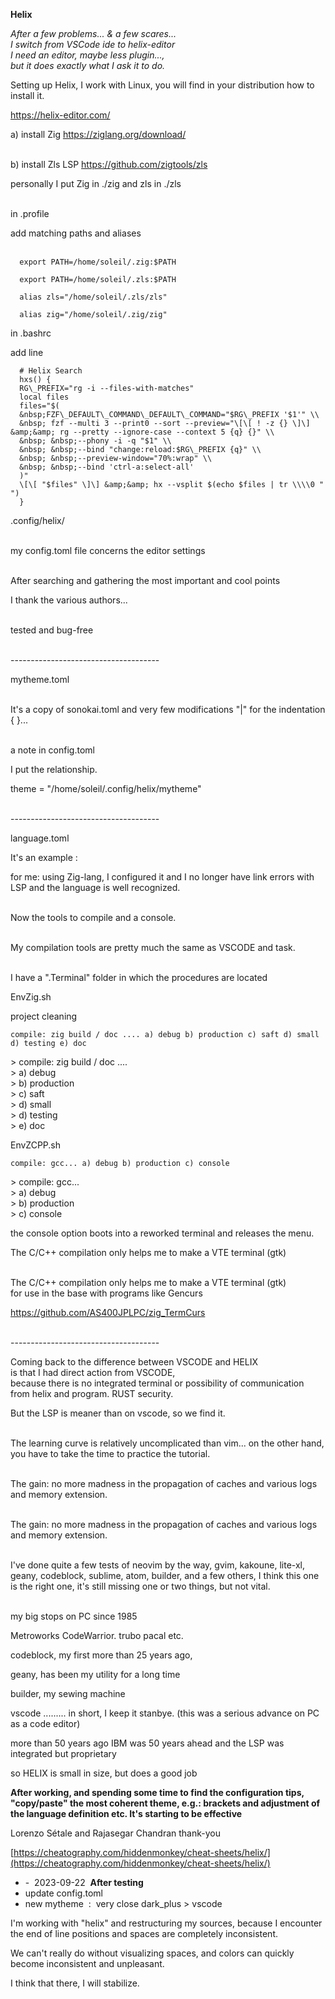 **Helix**

_After a few problems... & a few scares..._  
_I switch from VSCode ide to helix-editor_  
_I need an editor, maybe less plugin...,_  
_but it does exactly what I ask it to do._

Setting up Helix, I work with Linux, you will find in your distribution how to install it.

https://helix-editor.com/

a) install Zig https://ziglang.org/download/  
 

b) install Zls LSP https://github.com/zigtools/zls

personally I put Zig in ./zig and zls in ./zls  
 

in .profile

add matching paths and aliases  
 

```plaintext
  export PATH=/home/soleil/.zig:$PATH  

  export PATH=/home/soleil/.zls:$PATH  

  alias zls="/home/soleil/.zls/zls"  

  alias zig="/home/soleil/.zig/zig"  
```

in .bashrc

add line 

```plaintext
  # Helix Search  
  hxs() {  
  RG\_PREFIX="rg -i --files-with-matches"  
  local files  
  files="$(  
  &nbsp;FZF\_DEFAULT\_COMMAND\_DEFAULT\_COMMAND="$RG\_PREFIX '$1'" \\  
  &nbsp; fzf --multi 3 --print0 --sort --preview="\[\[ ! -z {} \]\] &amp;&amp; rg --pretty --ignore-case --context 5 {q} {}" \\  
  &nbsp; &nbsp;--phony -i -q "$1" \\  
  &nbsp; &nbsp;--bind "change:reload:$RG\_PREFIX {q}" \\  
  &nbsp; &nbsp;--preview-window="70%:wrap" \\  
  &nbsp; &nbsp;--bind 'ctrl-a:select-all'  
  )"  
  \[\[ "$files" \]\] &amp;&amp; hx --vsplit $(echo $files | tr \\\\0 " ")  
  }
```

.config/helix/  
 

my config.toml file concerns the editor settings  
 

After searching and gathering the most important and cool points

I thank the various authors...  
 

tested and bug-free  
 

\-------------------------------------

mytheme.toml  
 

It's a copy of sonokai.toml and very few modifications "|" for the indentation { }...  
 

a note in config.toml

I put the relationship.

theme = "/home/soleil/.config/helix/mytheme"  
 

\-------------------------------------

language.toml

It's an example :

for me: using Zig-lang, I configured it and I no longer have link errors with LSP and the language is well recognized.  
 

Now the tools to compile and a console.  
 

My compilation tools are pretty much the same as VSCODE and task.  
 

I have a ".Terminal" folder in which the procedures are located

EnvZig.sh

project cleaning

`compile: zig build / doc .... a) debug b) production c) saft d) small d) testing e) doc`

\> compile: zig build / doc ....  
\> a) debug  
\> b) production  
\> c) saft  
\> d) small  
\> d) testing  
\> e) doc

EnvZCPP.sh

`compile: gcc... a) debug b) production c) console`

\> compile: gcc...  
\> a) debug  
\> b) production  
\> c) console

the console option boots into a reworked terminal and releases the menu.

The C/C++ compilation only helps me to make a VTE terminal (gtk)  
 

The C/C++ compilation only helps me to make a VTE terminal (gtk)  
for use in the base with programs like Gencurs

https://github.com/AS400JPLPC/zig_TermCurs  
 

\-------------------------------------

Coming back to the difference between VSCODE and HELIX  
is that I had direct action from VSCODE,  
because there is no integrated terminal or possibility of communication from helix and program. RUST security.

But the LSP is meaner than on vscode, so we find it.  
 

The learning curve is relatively uncomplicated than vim... on the other hand, you have to take the time to practice the tutorial.  
 

The gain: no more madness in the propagation of caches and various logs and memory extension.  
 

The gain: no more madness in the propagation of caches and various logs and memory extension.  
 

I've done quite a few tests of neovim by the way, gvim, kakoune, lite-xl, geany, codeblock, sublime, atom, builder, and a few others, I think this one is the right one, it's still missing one or two things, but not vital.  
 

my big stops on PC since 1985

Metroworks CodeWarrior. trubo pacal etc.

codeblock, my first more than 25 years ago,

geany, has been my utility for a long time

builder, my sewing machine

vscode ......... in short, I keep it stanbye. (this was a serious advance on PC as a code editor)

more than 50 years ago IBM was 50 years ahead and the LSP was integrated but proprietary

so HELIX is small in size, but does a good job

**After working, and spending some time to find the configuration tips, "copy/paste" the most coherent theme, e.g.: brackets and adjustment of the language definition etc. It's starting to be effective**

Lorenzo Sétale and Rajasegar Chandran thank-you

[https://cheatography.com/hiddenmonkey/cheat-sheets/helix/](https://cheatography.com/hiddenmonkey/cheat-sheets/helix/)

*   \-  2023-09-22  **After testing**
*   update config.toml
*   new mytheme  :  very close dark\_plus > vscode

I'm working with "helix" and restructuring my sources, because I encounter the end of line positions and spaces are completely inconsistent. 

We can't really do without visualizing spaces, and colors can quickly become inconsistent and unpleasant. 

I think that there, I will stabilize.